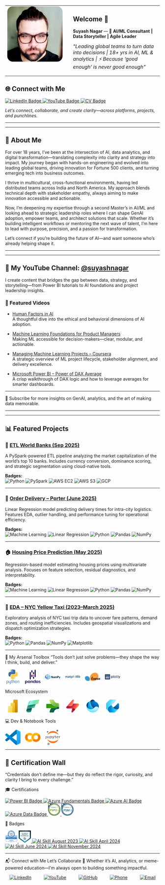 <link rel="stylesheet" href="style.css">

<table>
  <tr>
    <td width="200" valign="top">
      <img src="https://github.com/SuyashNagarGT/SuyashNagar/blob/6ef6816cd84b8e5abfcabe101cef17c5693395ee/Suaysh_image.jpeg?raw=true" alt="Suyash Nagar Profile Photo" width="180" style="border-radius:10%">
    </td>
    <td valign="top">
      <h2>Welcome 👋</h2>
      <p><strong>Suyash Nagar</strong> — 🚀 <strong>AI/ML Consultant | Data Storyteller | Agile Leader</strong><br> </p>
      <p style="margin-top: 10px; font-size: 16px;">
        <em>"Leading global teams to turn data into decisions | 18+ yrs in AI, ML & analytics | ⚡ Because ‘good enough’ is never good enough"</em>
      </p>
    </td>
  </tr>
</table>



## 🌐 Connect with Me

<p align="left">
  <a href="https://www.linkedin.com/in/suyashnagar" target="_blank">
    <img src="https://img.shields.io/badge/LinkedIn-0077B5?style=for-the-badge&logo=linkedin&logoColor=white" alt="LinkedIn Badge"/>
  </a>

  <a href="https://youtube.com/@suyashnagar?si=r0-jCio2BL5GF3J3" target="_blank">
    <img src="https://img.shields.io/badge/YouTube-FF0000?style=for-the-badge&logo=youtube&logoColor=white" alt="YouTube Badge"/>
  </a>

  <a href="https://github.com/SuyashNagarGT/SuyashNagar/blob/main/SuyashNagar7906655101.pdf" target="_blank">
    <img src="https://img.shields.io/badge/View%20CV-4B0082?style=for-the-badge&logo=read-the-docs&logoColor=white" alt="CV Badge"/>
  </a>
</p>

<p><em>Let’s connect, collaborate, and create clarity—across platforms, projects, and punchlines.</em></p>

---
---

## 🧠 About Me

For over 18 years, I’ve been at the intersection of AI, data analytics, and digital transformation—translating complexity into clarity and strategy into impact. My journey began with hands-on engineering and evolved into leading global teams, driving innovation for Fortune 500 clients, and turning emerging tech into business outcomes.

I thrive in multicultural, cross-functional environments, having led distributed teams across India and North America. My approach blends technical depth with stakeholder empathy, always aiming to make innovation accessible and actionable.

Now, I’m deepening my expertise through a second Master’s in AI/ML and looking ahead to strategic leadership roles where I can shape GenAI adoption, empower teams, and architect solutions that scale. Whether it’s building intelligent workflows or mentoring the next wave of talent, I’m here to lead with purpose, precision, and a passion for transformation.

Let’s connect if you’re building the future of AI—and want someone who’s already helping shape it.

---
---

## 🎥 My YouTube Channel: [@suyashnagar](https://www.youtube.com/@suyashnagar)

I create content that bridges the gap between data, strategy, and storytelling—from Power BI tutorials to AI foundations and project leadership insights.

### 🔹 Featured Videos

- [Human Factors in AI](https://www.youtube.com/watch?v=Om2OlDIiBl4)  
  A thoughtful dive into the ethical and behavioral dimensions of AI adoption.

- [Machine Learning Foundations for Product Managers](https://www.youtube.com/watch?v=4lhOR7MXT98)  
  Making ML accessible for decision-makers—clear, modular, and actionable.

- [Managing Machine Learning Projects – Coursera](https://www.youtube.com/watch?v=USiTd0Qw3Bw)  
  A strategic overview of ML project lifecycle, stakeholder alignment, and delivery excellence.

- [Microsoft Power BI – Power of DAX Average](https://www.youtube.com/watch?v=JeouI9Xfwng)  
  A crisp walkthrough of DAX logic and how to leverage averages for smarter dashboards.
---

📌 Subscribe for more insights on GenAI, analytics, and the art of making data memorable.

---
---

## 📊 Featured Projects

### 🏦 [ETL World Banks (Sep 2025)](https://github.com/SuyashNagarGT/ETL_Top10Bank_Analysis)
A PySpark-powered ETL pipeline analyzing the market capitalization of the world’s top 10 banks. Includes currency conversion, dominance scoring, and strategic segmentation using cloud-native tools.

**Badges:**  
![Python](https://img.shields.io/badge/Python-3776AB?style=flat&logo=python&logoColor=white)
![PySpark](https://img.shields.io/badge/PySpark-FDEE21?style=flat&logo=apache-spark&logoColor=black)
![AWS EC2](https://img.shields.io/badge/AWS%20EC2-FF9900?style=flat&logo=amazon-aws&logoColor=white)
![AWS S3](https://img.shields.io/badge/AWS%20S3-569A31?style=flat&logo=amazon-aws&logoColor=white)
![GCP](https://img.shields.io/badge/GCP-4285F4?style=flat&logo=google-cloud&logoColor=white)

---

### 🚚 [Order Delivery – Porter (June 2025)](https://github.com/SuyashNagarGT/LR_Delivery_Time_Prediction_SuyashNagar)
Linear Regression model predicting delivery times for intra-city logistics. Features EDA, outlier handling, and performance tuning for operational efficiency.

**Badges:**  
![Machine Learning](https://img.shields.io/badge/Machine%20Learning-009688?style=flat&logo=scikit-learn&logoColor=white)
![Linear Regression](https://img.shields.io/badge/Linear%20Regression-795548?style=flat)
![Python](https://img.shields.io/badge/Python-3776AB?style=flat&logo=python&logoColor=white)
![Pandas](https://img.shields.io/badge/Pandas-150458?style=flat&logo=pandas&logoColor=white)
![NumPy](https://img.shields.io/badge/NumPy-013243?style=flat&logo=numpy&logoColor=white)

---

### 🏠 [Housing Price Prediction (May 2025)](https://github.com/SuyashNagarGT/HousingPrice_Regression)
Regression-based model estimating housing prices using multivariate analysis. Focuses on feature selection, residual diagnostics, and interpretability.

**Badges:**  
![Machine Learning](https://img.shields.io/badge/Machine%20Learning-009688?style=flat&logo=scikit-learn&logoColor=white)
![Linear Regression](https://img.shields.io/badge/Linear%20Regression-795548?style=flat)
![Python](https://img.shields.io/badge/Python-3776AB?style=flat&logo=python&logoColor=white)
![Pandas](https://img.shields.io/badge/Pandas-150458?style=flat&logo=pandas&logoColor=white)
![NumPy](https://img.shields.io/badge/NumPy-013243?style=flat&logo=numpy&logoColor=white)

---

### 🚖 [EDA – NYC Yellow Taxi (2023–March 2025)](https://github.com/SuyashNagarGT/EDA_Optimising_NYC_Taxis_Suyash)
Exploratory analysis of NYC taxi trip data to uncover fare patterns, demand zones, and routing inefficiencies. Includes geospatial visualizations and dispatch optimization strategies.

**Badges:**  
![Python](https://img.shields.io/badge/Python-3776AB?style=flat&logo=python&logoColor=white)
![Pandas](https://img.shields.io/badge/Pandas-150458?style=flat&logo=pandas&logoColor=white)
![NumPy](https://img.shields.io/badge/NumPy-013243?style=flat&logo=numpy&logoColor=white)
![Matplotlib](https://img.shields.io/badge/Matplotlib-11557C?style=flat&logo=plotly&logoColor=white)

---
🧰 My Arsenal Toolbox
“Tools don’t just solve problems—they shape the way I think, build, and deliver.”

<p align="left" style="display: flex; gap: 15px; flex-wrap: wrap;">
  <img src="https://github.com/devicons/devicon/blob/master/icons/python/python-original-wordmark.svg" alt="Python logo" width="50" height="50">
  <img src="https://github.com/devicons/devicon/blob/master/icons/pandas/pandas-original-wordmark.svg" alt="Pandas logo" width="50" height="50">
  <img src="https://github.com/devicons/devicon/blob/master/icons/numpy/numpy-original-wordmark.svg" alt="NumPy logo" width="50" height="50">
  <img src="https://github.com/devicons/devicon/blob/master/icons/matplotlib/matplotlib-original-wordmark.svg" alt="Matplotlib logo" width="50" height="50">
  <img src="https://github.com/devicons/devicon/blob/master/icons/scikitlearn/scikitlearn-original.svg" alt="Scikit-learn logo" width="50" height="50">
  <img src="https://github.com/devicons/devicon/blob/master/icons/plotly/plotly-original-wordmark.svg" alt="Plotly logo" width="50" height="50">
</p>

Microsoft Ecosystem

<p align="left" style="display: flex; gap: 15px; flex-wrap: wrap;">
  <img src="https://github.com/FabricTools/fabric-icons/blob/main/node_modules/@fabric-msft/svg-icons/dist/svg/power_bi_48_color.svg" alt="Power BI logo" width="50" height="50">
  <img src="https://github.com/FabricTools/fabric-icons/blob/main/node_modules/@fabric-msft/svg-icons/dist/svg/fabric_48_color.svg" alt="Fabric logo" width="50" height="50">
  <img src="https://github.com/FabricTools/fabric-icons/blob/main/node_modules/@fabric-msft/svg-icons/dist/svg/data_factory_48_color.svg" alt="Data Factory logo" width="50" height="50">
  <img src="https://github.com/FabricTools/fabric-icons/blob/main/node_modules/@fabric-msft/svg-icons/dist/svg/real_time_intelligence_48_color.svg" alt="Real-Time Intelligence logo" width="50" height="50">
  <img src="https://github.com/FabricTools/fabric-icons/blob/main/node_modules/@fabric-msft/svg-icons/dist/svg/one_lake_48_color.svg" alt="OneLake logo" width="50" height="50">
  <img src="https://github.com/FabricTools/fabric-icons/blob/main/node_modules/@fabric-msft/svg-icons/dist/svg/data_engineering_48_color.svg" alt="Data Engineering logo" width="50" height="50">
</p>

💻 Dev & Notebook Tools

<p align="left" style="display: flex; gap: 15px; flex-wrap: wrap;">
  <img src="https://github.com/devicons/devicon/blob/master/icons/vscode/vscode-original.svg" alt="VS Code logo" width="50" height="50">
  <img src="https://github.com/devicons/devicon/blob/master/icons/googlecolab/googlecolab-original.svg" alt="Google Colab logo" width="50" height="50">
  <img src="https://github.com/devicons/devicon/blob/master/icons/jupyter/jupyter-original-wordmark.svg" alt="Jupyter logo" width="50" height="50">
</p>

---
## 🧾 Certification Wall
“Credentials don’t define me—but they do reflect the rigor, curiosity, and clarity I bring to every challenge.”

🎓 Certifications

<p align="left">
  <!-- Power BI Data Analyst Associate -->
  <a href="https://learn.microsoft.com/api/credentials/share/en-us/SuyashNagar-7992/8A2AC83239B0BE28?sharingId=7675DBFC8343B36B" target="_blank">
    <img src="https://learn.microsoft.com/media/learn/certification/badges/microsoft-certified-associate-badge.svg?branch=main" width="40" alt="Power BI Badge"/>
  </a>

  <!-- Azure Fundamentals -->
  <a href="https://learn.microsoft.com/api/credentials/share/en-us/SuyashNagar-7992/EED231754610329C?sharingId=7675DBFC8343B36B" target="_blank">
    <img src="https://learn.microsoft.com/media/learn/certification/badges/microsoft-certified-fundamentals-badge.svg?branch=main" width="40" alt="Azure Fundamentals Badge"/>
  </a>

  <!-- Azure AI Fundamentals -->
  <a href="https://learn.microsoft.com/api/credentials/share/en-us/SuyashNagar-7992/36FFB6D25AA35C16?sharingId=7675DBFC8343B36B" target="_blank">
    <img src="https://learn.microsoft.com/media/learn/certification/badges/microsoft-certified-fundamentals-badge.svg?branch=main" width="40" alt="Azure AI Badge"/>
  </a>

  <!-- Azure Data Fundamentals -->
  <a href="https://learn.microsoft.com/api/credentials/share/en-us/SuyashNagar-7992/AF0A763C8B8E3972?sharingId=7675DBFC8343B36B" target="_blank">
    <img src="https://learn.microsoft.com/media/learn/certification/badges/microsoft-certified-fundamentals-badge.svg?branch=main" width="40" alt="Azure Data Badge"/>
  </a>

  <!-- PSPO I -->
  <a href="https://www.credly.com/badges/df051ae0-c8f9-4f86-9ce7-b46576564547" target="_blank">
    <img src="https://github.com/SuyashNagarGT/SuyashNagar/blob/main/PSPO.png" width="40" alt="PSPO I Badge"/>
  </a>

  <!-- PSM I -->
  <a href="https://www.credly.com/badges/0165344b-f502-447a-9378-33ec1b97e1a2" target="_blank">
    <img src="https://github.com/SuyashNagarGT/SuyashNagar/blob/main/PSM1.png" width="40" alt="PSM I Badge"/>
  </a>
</p>


🧠 Badges
<p align="left">
  <!-- IBM Applied Data Science -->
  <a href="https://www.credly.com/badges/10962833-ff65-4800-8480-ecc8c99711e1" target="_blank">
    <img src="https://github.com/SuyashNagarGT/SuyashNagar/blob/main/IBMDS.png" width="40" alt="IBM Data Science Badge"/>
  </a>

  <!-- PMI Generative AI for PMs -->
  <a href="https://www.credly.com/badges/3693389b-59ad-441c-a957-fe6b64193808" target="_blank">
    <img src="https://github.com/SuyashNagarGT/SuyashNagar/blob/main/PMI.png" width="40" alt="PMI GenAI Badge"/>
  </a>

  <!-- AI Skill Challenge August 2023 -->
  <a href="https://github.com/SuyashNagarGT/Certification_Badges/blob/main/august%202024%20certification.jpeg" target="_blank">
    <img src="https://github.com/SuyashNagarGT/Certification_Badges/blob/main/AISkillAug2024.jpeg" width="40" alt="AI Skill August 2023"/>
  </a>

  <!-- AI Skill Challenge April 2024 -->
  <a href="https://learn.microsoft.com/api/achievements/share/en-us/SuyashNagar-7992/UXYBYRX3?sharingId=7675DBFC8343B36B" target="_blank">
    <img src="https://github.com/SuyashNagarGT/Certification_Badges/blob/main/AIApril2024.jpeg" width="40" alt="AI Skill April 2024"/>
  </a>

  <!-- AI Skill Challenge June 2024 -->
  <a href="https://learn.microsoft.com/api/achievements/share/en-us/SuyashNagar-7992/YMC27X3R?sharingId=7675DBFC8343B36B" target="_blank">
    <img src="https://github.com/SuyashNagarGT/Certification_Badges/blob/main/AIJune2024.jpeg" width="40" alt="AI Skill June 2024"/>
  </a>

  <!-- AI Skill Challenge November 2024 -->
  <a href="https://learn.microsoft.com/api/achievements/share/en-us/SuyashNagar-7992/XMJNLBUY?sharingId=7675DBFC8343B36B" target="_blank">
    <img src="https://github.com/SuyashNagarGT/Certification_Badges/blob/main/Nov2024.jpeg" width="40" alt="AI Skill November 2024"/>
  </a>
</p>

 ---

 📬 Connect with Me
Let’s Collaborate 🤝 Whether it’s AI, analytics, or meme-powered education—I'm always open to building something impactful.

<p align="center" style="display: flex; justify-content: center; gap: 40px; flex-wrap: wrap;">

  <!-- LinkedIn -->
  <a href="https://www.linkedin.com/in/suyashnagar" target="_blank">
    <img src="https://cdn.jsdelivr.net/gh/devicons/devicon/icons/linkedin/linkedin-original.svg" width="30" alt="LinkedIn"/>
  </a>

  <!-- YouTube -->
  <a href="https://www.youtube.com/@suyashnagar" target="_blank">
    <img src="https://img.icons8.com/color/48/youtube-play.png" width="30" alt="YouTube"/>
  </a>

  <!-- GitHub (white version for dark background) -->
  <a href="https://github.com/SuyashNagarGT" target="_blank">
    <img src="https://img.icons8.com/ios-filled/50/ffffff/github.png" width="30" alt="GitHub"/>
  </a>

  <!-- Phone (white icon) -->
  <a href="tel:+917906655101" target="_blank">
    <img src="https://img.icons8.com/ios-filled/50/ffffff/phone.png" width="30" alt="Phone"/>
  </a>

  <!-- Email (white icon) -->
  <a href="mailto:suyash.nagar@gmail.com" target="_blank">
    <img src="https://img.icons8.com/ios-filled/50/ffffff/email.png" width="30" alt="Email"/>
  </a>

</p>


 
